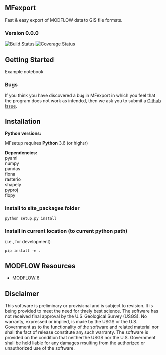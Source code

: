 
MFexport
-----------------------------------------------
Fast & easy export of MODFLOW data to GIS file formats.
### Version 0.0.0
[![Build Status](https://travis-ci.com/aleaf/MFexport.svg?branch=master)](https://travis-ci.org/aleaf/MFexport.svg)
[![Coverage Status](https://codecov.io/github/aleaf/MFexport/coverage.svg?branch=master)](https://codecov.io/github/aleaf/MFexport/coverage.svg?branch=master)





Getting Started
-----------------------------------------------

Example notebook


### Bugs

If you think you have discovered a bug in MFexport in which you feel that the program does not work as intended, then we ask you to submit a [Github issue](https://github.com/aleaf/mfsetup/labels/bug).


Installation
-----------------------------------------------

**Python versions:**

MFsetup requires **Python** 3.6 (or higher)

**Dependencies:**  
pyaml  
numpy  
pandas  
fiona  
rasterio  
shapely  
pyproj  
flopy  

### Install to site_packages folder
```
python setup.py install
```
### Install in current location (to current python path)
(i.e., for development)  

```  
pip install -e .
```



MODFLOW Resources
-----------------------------------------------

+ [MODFLOW 6](https://www.usgs.gov/software/modflow-6-usgs-modular-hydrologic-model)



Disclaimer
----------

This software is preliminary or provisional and is subject to revision. It is
being provided to meet the need for timely best science. The software has not
received final approval by the U.S. Geological Survey (USGS). No warranty,
expressed or implied, is made by the USGS or the U.S. Government as to the
functionality of the software and related material nor shall the fact of release
constitute any such warranty. The software is provided on the condition that
neither the USGS nor the U.S. Government shall be held liable for any damages
resulting from the authorized or unauthorized use of the software.


